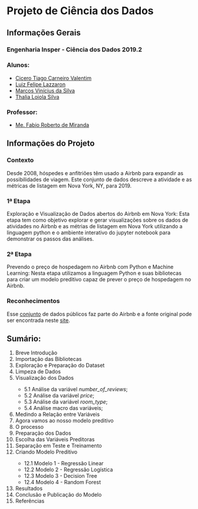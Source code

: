 <h1>Projeto de Ciência dos Dados</h1>

<h2>Informações Gerais</h2>

<h3>Engenharia Insper - Ciência dos Dados 2019.2</h3>

<h3>Alunos:</h3>
<ul>
  <li><a href=https://www.linkedin.com/in/cicero-tiago-carneiro-valentim-971a57138/>Cicero Tiago Carneiro Valentim</a></li>
  <li><a href=https://www.linkedin.com/in/luiz-felipe-lazzaron-682676181/>Luiz Felipe Lazzaron</a></li>
  <li><a href=https://www.linkedin.com/in/marcosvinis28/>Marcos Vinícius da Silva</a></li>
  <li><a href=https://www.linkedin.com/in/thalia-loiola-b03377184/>Thalia Loiola Silva</a></li>
</ul>

<h3>Professor:</h3> 
<ul>
  <li><a href=https://www.linkedin.com/in/fabiodemiranda/>Me. Fabio Roberto de Miranda</a></li>
</ul>

<h2>Informações do Projeto</h2>

<h3>Contexto</h3>
<p>
Desde 2008, hóspedes e anfitriões têm usado a Airbnb para expandir as possibilidades de viagem. Este conjunto de dados descreve a atividade e as métricas de listagem em Nova York, NY, para 2019.
</p>

<h3>1ª Etapa</h3>
<p>
Exploração e Visualização de Dados abertos do Airbnb em Nova York: Esta etapa tem como objetivo explorar e gerar visualizações sobre os dados de atividades no Airbnb e as métrias de listagem em Nova York utilizando a linguagem python e o ambiente interativo do jupyter notebook para demonstrar os passos das análises.
</p>

<h3>2ª Etapa</h3>
<p>
Prevendo o preço de hospedagem no Airbnb com Python e Machine Learning: Nesta etapa utilizamos a linguagem Python e suas bibliotecas para criar um modelo preditivo capaz de prever o preço de hospedagem no Airbnb.
</p>

<h3>Reconhecimentos</h3>
<p>
Esse <a href = https://www.kaggle.com/dgomonov/new-york-city-airbnb-open-data>conjunto</a> de dados públicos faz parte do Airbnb e a fonte original pode ser encontrada neste <a href = http://insideairbnb.com/ >site</a>.
</p>

<h2> Sumário: </h2>
<ol>
   <li>Breve Introdução</li>
   <li>Importação das Bibliotecas</li>
   <li>Exploração e Preparação do Dataset</li>
   <li>Limpeza de Dados</li>
   <li>Visualização dos Dados</li>
   <ul>
       <li>5.1 Análise da variável <i>number_of_reviews</i>;</li>
       <li>5.2 Análise da variável <i>price</i>;</li>
       <li>5.3 Análise da variável <i>room_type</i>;</li>
       <li>5.4 Análise macro das variáveis;</li>
   </ul>
   <li>Medindo a Relação entre Variáveis</li>
   <li>Agora vamos ao nosso modelo preditivo</li>
   <li>O processo</li>
   <li>Preparação dos Dados</li>
   <li>Escolha das Variáveis Preditoras</li>
   <li>Separação em Teste e Treinamento</li>
   <li>Criando Modelo Preditivo</li>
   <ul>
     <li>12.1 Modelo 1 - Regressão Linear</li>
     <li>12.2 Modelo 2 - Regressão Logística</li>
     <li>12.3 Modelo 3 - Decision Tree</li>
     <li>12.4 Modelo 4 - Random Forest</li>
   </ul>
   <li>Resultados</li>
   <li>Conclusão e Publicação do Modelo</li>
   <li>Referências</li>
</ol>
